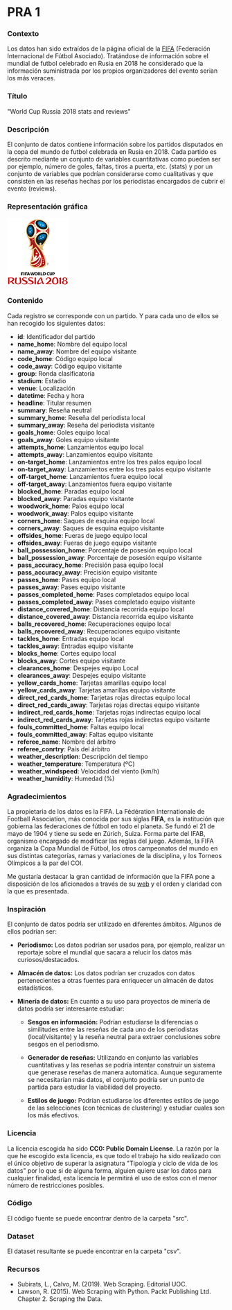 
# PRA 1

### Contexto

Los datos han sido extraídos de la página oficial de la [FIFA](https://www.fifa.com) (Federación Internacional de Fútbol Asociado). Tratándose de información sobre el mundial de futbol celebrado en Rusia en 2018 he considerado que la información suministrada por los propios organizadores del evento serian los más veraces.

### Título

"World Cup Russia 2018 stats and reviews"

### Descripción

El conjunto de datos contiene información sobre los partidos disputados en la copa del mundo de futbol celebrada en Rusia en 2018. Cada partido es descrito mediante un conjunto de variables cuantitativas como pueden ser por ejemplo, número de goles, faltas, tiros a puerta, etc. (stats) y por un conjunto de variables que podrían considerarse como cualitativas y que consisten en las reseñas hechas por los periodistas encargados de cubrir el evento (reviews).

### Representación gráfica

![](worldcup.png)

### Contenido

Cada registro se corresponde con un partido. Y para cada uno de ellos se han recogido los siguientes datos:

* __id__: Identificador del partido
* __name_home__: Nombre del equipo local
* __name_away__: Nombre del equipo visitante
* __code_home__: Código equipo local
* __code_away__: Código equipo visitante
* __group__: Ronda clasificatoria
* __stadium__: Estadio
* __venue__: Localización
* __datetime__: Fecha y hora
* __headline__: Titular resumen
* __summary__: Reseña neutral
* __summary_home__: Reseña del periodista local
* __summary_away__: Reseña del periodista visitante
* __goals_home__: Goles equipo local
* __goals_away__: Goles equipo visitante
* __attempts_home__: Lanzamientos equipo local
* __attempts_away__: Lanzamientos equipo visitante
* __on-target_home__: Lanzamientos entre los tres palos equipo local
* __on-target_away__: Lanzamientos entre los tres palos equipo visitante
* __off-target_home__: Lanzamientos fuera equipo local
* __off-target_away__: Lanzamientos fuera equipo visitante
* __blocked_home__: Paradas equipo local
* __blocked_away__: Paradas equipo visitante
* __woodwork_home__: Palos equipo local
* __woodwork_away__: Palos equipo visitante
* __corners_home__: Saques de esquina equipo local
* __corners_away__: Saques de esquina equipo visitante
* __offsides_home__: Fueras de juego equipo local
* __offsides_away__: Fueras de juego equipo visitante
* __ball_possession_home__: Porcentaje de posesión equipo local
* __ball_possession_away__: Porcentaje de posesión equipo visitante
* __pass_accuracy_home__: Precisión pasa equipo local
* __pass_accuracy_away__: Precisión equipo visitante
* __passes_home__: Pases equipo local
* __passes_away__: Pases equipo visitante
* __passes_completed_home__: Pases completados equipo local
* __passes_completed_away__: Pases completado equipo visitante
* __distance_covered_home__: Distancia recorrida equipo local
* __distance_covered_away__: Distancia recorrida equipo visitante
* __balls_recovered_home__: Recuperaciones equipo local
* __balls_recovered_away__: Recuperaciones equipo visitante
* __tackles_home__: Entradas equipo local
* __tackles_away__: Entradas equipo visitante
* __blocks_home__: Cortes equipo local
* __blocks_away__: Cortes equipo visitante
* __clearances_home__: Despejes equipo Local
* __clearances_away__: Despejes equipo visitante
* __yellow_cards_home__: Tarjetas amarillas equipo local
* __yellow_cards_away__: Tarjetas amarillas equipo visitante
* __direct_red_cards_home__: Tarjetas rojas directas equipo local
* __direct_red_cards_away__: Tarjetas rojas directas equipo visitante
* __indirect_red_cards_home__: Tarjetas rojas indirectas equipo local
* __indirect_red_cards_away__: Tarjetas rojas indirectas equipo visitante
* __fouls_committed_home__: Faltas equipo local
* __fouls_committed_away__: Faltas equipo visitante
* __referee_name__: Nombre del árbitro
* __referee_conrtry__: País del árbitro
* __weather_description__: Descripción del tiempo
* __weather_temperature__: Temperatura (ºC)
* __weather_windspeed__: Velocidad del viento (km/h)
* __weather_humidity__: Humedad (%)


### Agradecimientos

La propietaria de los datos es la FIFA. La Fédération Internationale de Football Association, más conocida por sus siglas __FIFA__, es la institución que gobierna las federaciones de fútbol en todo el planeta. Se fundó el 21 de mayo de 1904 y tiene su sede en Zúrich, Suiza. Forma parte del IFAB, organismo encargado de modificar las reglas del juego. Además, la FIFA organiza la Copa Mundial de Fútbol, los otros campeonatos del mundo en sus distintas categorías, ramas y variaciones de la disciplina, y los Torneos Olímpicos a la par del COI.

Me gustaría destacar la gran cantidad de información que la FIFA pone a disposición de los aficionados a través de su [web](https://www.fifa.com) y el orden y claridad con la que es presentada.

### Inspiración

El conjunto de datos podría ser utilizado en diferentes ámbitos. Algunos de ellos podrían ser:

* __Periodismo:__ Los datos podrían ser usados para, por ejemplo, realizar un reportaje sobre el mundial que sacara a relucir los datos más curiosos/destacados.

* __Almacén de datos:__ Los datos podrían ser cruzados con datos pertenecientes a otras fuentes para enriquecer un almacén de datos estadísticos.

* __Minería de datos:__ En cuanto a su uso para proyectos de minería de datos podría ser interesante estudiar:

    * __Sesgos en información:__ Podrían estudiarse la diferencias o similitudes entre las reseñas de cada uno de los periodistas (local/visitante) y la reseña neutral para extraer conclusiones sobre sesgos en el periodismo.

    * __Generador de reseñas:__ Utilizando en conjunto las variables cuantitativas y las reseñas se podría intentar construir un sistema que generase reseñas de manera automática. Aunque seguramente se necesitarían más datos, el conjunto podría ser un punto de partida para estudiar la viabilidad del proyecto.

    * __Estilos de juego:__ Podrían estudiarse los diferentes estilos de juego de las selecciones (con técnicas de clustering) y estudiar cuales son los más efectivos.


### Licencia

La licencia escogida ha sido **CC0: Public Domain License**. La razón por la que he escogido esta licencia, es que todo el trabajo ha sido realizado con el único objetivo de superar la asignatura "Tipología y ciclo de vida de los datos" por lo que si de alguna forma, alguien quiere usar los datos para cualquier finalidad, esta licencia le permitirá el uso de estos con el menor número de restricciones posibles.

### Código

El código fuente se puede encontrar dentro de la carpeta "src".

### Dataset

El dataset resultante se puede encontrar en la carpeta "csv".

### Recursos

* Subirats, L., Calvo, M. (2019). Web Scraping. Editorial UOC.
* Lawson, R. (2015). Web Scraping with Python. Packt Publishing Ltd. Chapter 2. Scraping the Data.
